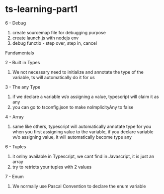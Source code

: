 # ts-learning-part1

6 - Debug

1. create sourcemap file for debugging purpose
2. create launch.js with nodejs env
3. debug functio - step over, step in, cancel

Fundamentals

2 - Built in Types

1.  We not necessary need to initialize and annotate the type of the variable, ts will automatically do it for us

3 - The any Type

1. if we declare a variable w/o assigning a value, typescript will claim it as any
2. you can go to tsconfig.json to make noImplicityAny to false

4 - Array

1. same like others, typescript will automatically annotate type for you when you first assigning value to the variable, if you declare variable w/o assigning value, it will automatically become type any

6 - Tuples

1. it onlny available in Typescript, we cant find in Javascript, it is just an array
2. try to retricts your tuples with 2 values

7 - Enum

1. We normally use Pascal Convention to declare the enum variable

